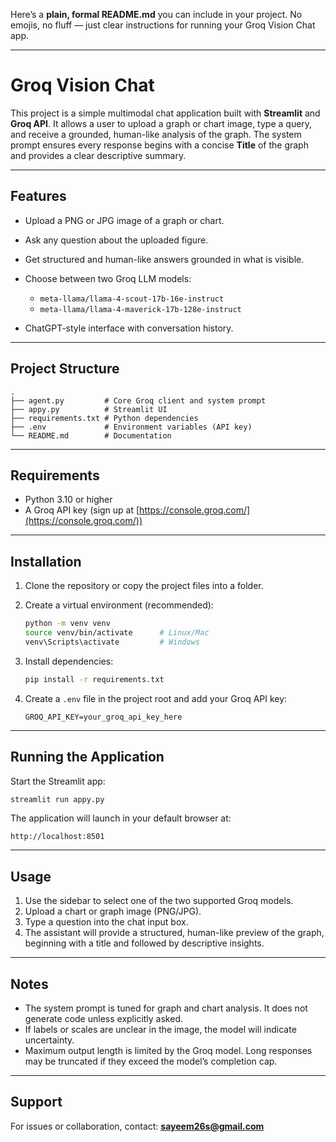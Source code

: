 Here’s a **plain, formal README.md** you can include in your project.
No emojis, no fluff — just clear instructions for running your Groq Vision Chat app.

---

# Groq Vision Chat

This project is a simple multimodal chat application built with **Streamlit** and **Groq API**.
It allows a user to upload a graph or chart image, type a query, and receive a grounded, human-like analysis of the graph.
The system prompt ensures every response begins with a concise **Title** of the graph and provides a clear descriptive summary.

---

## Features

* Upload a PNG or JPG image of a graph or chart.
* Ask any question about the uploaded figure.
* Get structured and human-like answers grounded in what is visible.
* Choose between two Groq LLM models:

  * `meta-llama/llama-4-scout-17b-16e-instruct`
  * `meta-llama/llama-4-maverick-17b-128e-instruct`
* ChatGPT-style interface with conversation history.

---

## Project Structure

```
.
├── agent.py         # Core Groq client and system prompt
├── appy.py          # Streamlit UI
├── requirements.txt # Python dependencies
├── .env             # Environment variables (API key)
└── README.md        # Documentation
```

---

## Requirements

* Python 3.10 or higher
* A Groq API key (sign up at [https://console.groq.com/](https://console.groq.com/))

---

## Installation

1. Clone the repository or copy the project files into a folder.

2. Create a virtual environment (recommended):

   ```bash
   python -m venv venv
   source venv/bin/activate      # Linux/Mac
   venv\Scripts\activate         # Windows
   ```

3. Install dependencies:

   ```bash
   pip install -r requirements.txt
   ```

4. Create a `.env` file in the project root and add your Groq API key:

   ```
   GROQ_API_KEY=your_groq_api_key_here
   ```

---

## Running the Application

Start the Streamlit app:

```bash
streamlit run appy.py
```

The application will launch in your default browser at:

```
http://localhost:8501
```

---

## Usage

1. Use the sidebar to select one of the two supported Groq models.
2. Upload a chart or graph image (PNG/JPG).
3. Type a question into the chat input box.
4. The assistant will provide a structured, human-like preview of the graph, beginning with a title and followed by descriptive insights.

---

## Notes

* The system prompt is tuned for graph and chart analysis. It does not generate code unless explicitly asked.
* If labels or scales are unclear in the image, the model will indicate uncertainty.
* Maximum output length is limited by the Groq model. Long responses may be truncated if they exceed the model’s completion cap.

---

## Support

For issues or collaboration, contact:
**[sayeem26s@gmail.com](mailto:sayeem26s@gmail.com)**
